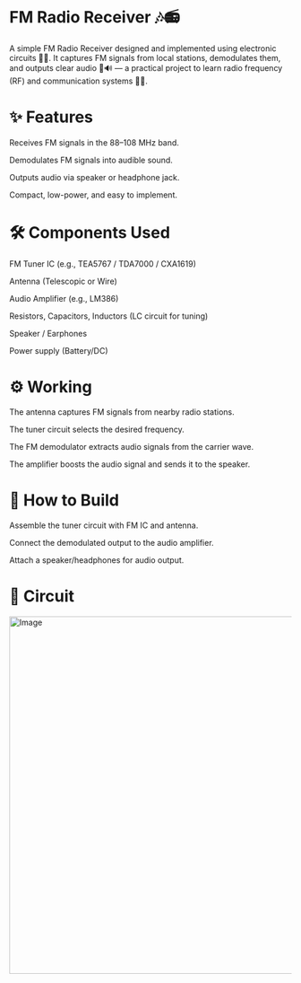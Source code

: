# FM Radio Receiver 🎶📻

A simple FM Radio Receiver designed and implemented using electronic circuits 🔧📐.
It captures FM signals from local stations, demodulates them, and outputs clear audio 🎼🔊 — a practical project to learn radio frequency (RF) and communication systems 📡✨.

# ✨ Features

Receives FM signals in the 88–108 MHz band.

Demodulates FM signals into audible sound.

Outputs audio via speaker or headphone jack.

Compact, low-power, and easy to implement.

# 🛠️ Components Used

FM Tuner IC (e.g., TEA5767 / TDA7000 / CXA1619)

Antenna (Telescopic or Wire)

Audio Amplifier (e.g., LM386)

Resistors, Capacitors, Inductors (LC circuit for tuning)

Speaker / Earphones

Power supply (Battery/DC)

# ⚙️ Working

The antenna captures FM signals from nearby radio stations.

The tuner circuit selects the desired frequency.

The FM demodulator extracts audio signals from the carrier wave.

The amplifier boosts the audio signal and sends it to the speaker.

# 🚀 How to Build

Assemble the tuner circuit with FM IC and antenna.

Connect the demodulated output to the audio amplifier.

Attach a speaker/headphones for audio output.


# 📸 Circuit
<img width="852" height="637" alt="Image" src="https://github.com/user-attachments/assets/862f323e-920f-4894-9918-5a07e435bf25" />


